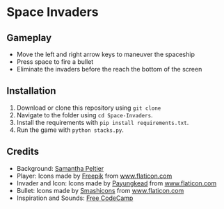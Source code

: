 # Space Invaders


## Gameplay
- Move the left and right arrow keys to maneuver the spaceship
- Press space to fire a bullet
- Eliminate the invaders before the reach the bottom of the screen

## Installation
1. Download or clone this repository using `git clone`
2. Navigate to the folder using `cd Space-Invaders`.
3. Install the requirements with `pip install requirements.txt`.
4. Run the game with `python stacks.py`.


## Credits
 - Background: [Samantha Peltier](https://cutewallpaper.org/21/space-wallpaper-hd/1920x1080-Moon-Space-Minimal-1080P-Laptop-Full-HD-Wallpaper-.jpg)
 - Player: Icons made by <a href="https://www.flaticon.com/authors/freepik" title="Freepik">Freepik</a> from <a href="https://www.flaticon.com/" title="Flaticon">www.flaticon.com</a>
 - Invader and Icon: Icons made by <a href="https://www.flaticon.com/authors/payungkead" title="Payungkead">Payungkead</a> from <a href="https://www.flaticon.com/" title="Flaticon"> www.flaticon.com</a>
 - Bullet: Icons made by <a href="https://www.flaticon.com/authors/smashicons" title="Smashicons">Smashicons</a> from <a href="https://www.flaticon.com/" title="Flaticon">www.flaticon.com</a>
 - Inspiration and Sounds: <a href="https://www.youtube.com/watch?v=FfWpgLFMI7w">Free CodeCamp</a>
 
